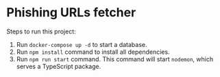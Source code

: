 # Phishing URLs fetcher

Steps to run this project:

1. Run `docker-compose up -d` to start a database.
1. Run `npm install` command to install all dependencies.
1. Run `npm run start` command. This command will start `nodemon`, which serves
a TypeScript package.


